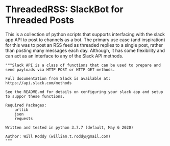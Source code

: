 # ThreadedRSS: SlackBot for Threaded Posts

This is a collection of python scripts that supports interfacing with the slack app API to post to channels as a bot. The primary use case (and inspiration) for this was to post an RSS feed as threaded replies to a single post, rather than posting many messages each day. Although, it has some flexibility and can act as an interface to any of the Slack API methods.

    """Slack API is a class of functions that can be used to prepare and send payloads via HTTP POST or HTTP GET methods.
    
    Full documentation from Slack is available at: https://api.slack.com/methods
    
    See the README.md for details on configuring your slack app and setup to suppor these functions. 
    
    Required Packages: 
        urllib
        json
        requests
    
    Written and tested in python 3.7.7 (default, May 6 2020)
    
    Author: Will Roddy (william.t.roddy@gmail.com)
    """